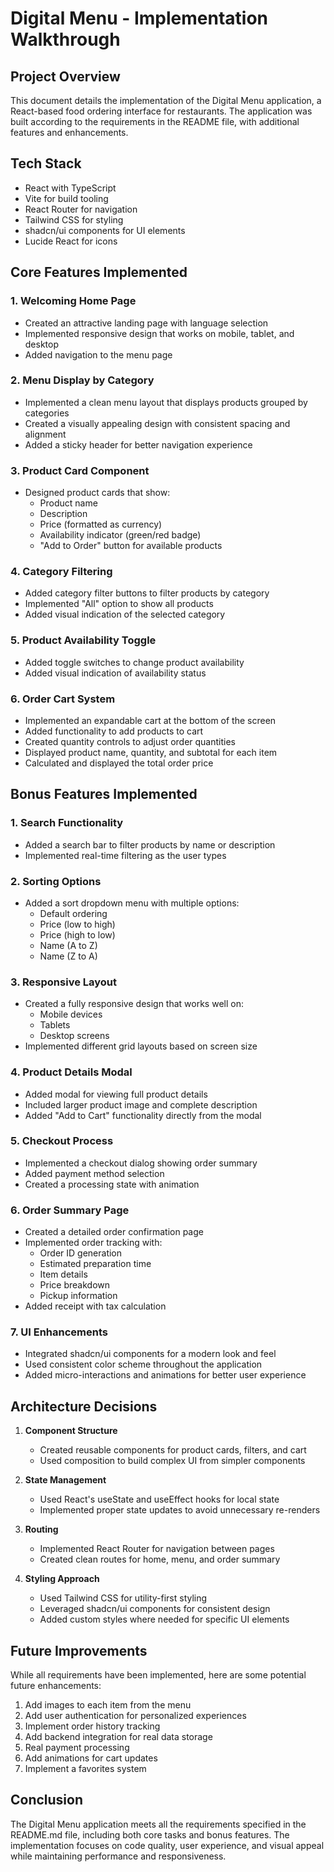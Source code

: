 # Digital Menu - Implementation Walkthrough

## Project Overview
This document details the implementation of the Digital Menu application, a React-based food ordering interface for restaurants. The application was built according to the requirements in the README file, with additional features and enhancements.

## Tech Stack
- React with TypeScript
- Vite for build tooling
- React Router for navigation
- Tailwind CSS for styling
- shadcn/ui components for UI elements
- Lucide React for icons

## Core Features Implemented

### 1. Welcoming Home Page
- Created an attractive landing page with language selection
- Implemented responsive design that works on mobile, tablet, and desktop
- Added navigation to the menu page

### 2. Menu Display by Category
- Implemented a clean menu layout that displays products grouped by categories
- Created a visually appealing design with consistent spacing and alignment
- Added a sticky header for better navigation experience

### 3. Product Card Component
- Designed product cards that show:
  - Product name
  - Description
  - Price (formatted as currency)
  - Availability indicator (green/red badge)
  - "Add to Order" button for available products

### 4. Category Filtering
- Added category filter buttons to filter products by category
- Implemented "All" option to show all products
- Added visual indication of the selected category

### 5. Product Availability Toggle
- Added toggle switches to change product availability
- Added visual indication of availability status

### 6. Order Cart System
- Implemented an expandable cart at the bottom of the screen
- Added functionality to add products to cart
- Created quantity controls to adjust order quantities
- Displayed product name, quantity, and subtotal for each item
- Calculated and displayed the total order price

## Bonus Features Implemented

### 1. Search Functionality
- Added a search bar to filter products by name or description
- Implemented real-time filtering as the user types

### 2. Sorting Options
- Added a sort dropdown menu with multiple options:
  - Default ordering
  - Price (low to high)
  - Price (high to low)
  - Name (A to Z)
  - Name (Z to A)

### 3. Responsive Layout
- Created a fully responsive design that works well on:
  - Mobile devices
  - Tablets
  - Desktop screens
- Implemented different grid layouts based on screen size

### 4. Product Details Modal
- Added modal for viewing full product details
- Included larger product image and complete description
- Added "Add to Cart" functionality directly from the modal

### 5. Checkout Process
- Implemented a checkout dialog showing order summary
- Added payment method selection
- Created a processing state with animation

### 6. Order Summary Page
- Created a detailed order confirmation page
- Implemented order tracking with:
  - Order ID generation
  - Estimated preparation time
  - Item details
  - Price breakdown
  - Pickup information
- Added receipt with tax calculation

### 7. UI Enhancements
- Integrated shadcn/ui components for a modern look and feel
- Used consistent color scheme throughout the application
- Added micro-interactions and animations for better user experience

## Architecture Decisions

1. **Component Structure**
   - Created reusable components for product cards, filters, and cart
   - Used composition to build complex UI from simpler components

2. **State Management**
   - Used React's useState and useEffect hooks for local state
   - Implemented proper state updates to avoid unnecessary re-renders

3. **Routing**
   - Implemented React Router for navigation between pages
   - Created clean routes for home, menu, and order summary

4. **Styling Approach**
   - Used Tailwind CSS for utility-first styling
   - Leveraged shadcn/ui components for consistent design
   - Added custom styles where needed for specific UI elements

## Future Improvements

While all requirements have been implemented, here are some potential future enhancements:

1. Add images to each item from the menu
2. Add user authentication for personalized experiences
3. Implement order history tracking
4. Add backend integration for real data storage
5. Real payment processing
6. Add animations for cart updates
7. Implement a favorites system

## Conclusion

The Digital Menu application meets all the requirements specified in the README.md file, including both core tasks and bonus features. The implementation focuses on code quality, user experience, and visual appeal while maintaining performance and responsiveness.